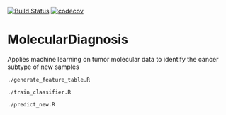 [![Build Status](https://travis-ci.com/mskcc/MolecularDiagnosis.svg?token=4kBAQAEEc39zo9ACoThH&branch=master)](https://github.com/mskcc/MolecularDiagnosis)
[![codecov](https://codecov.io/gh/mskcc/MolecularDiagnosis/branch/pub_package/graph/badge.svg?token=WmCWxJzejv)](https://codecov.io/gh/mskcc/MolecularDiagnosis)


# MolecularDiagnosis
Applies machine learning on tumor molecular data to identify the cancer subtype of new samples

```
./generate_feature_table.R

./train_classifier.R

./predict_new.R
```
